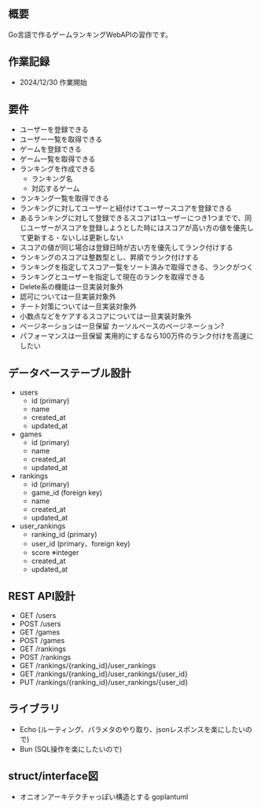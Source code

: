 ## 概要

Go言語で作るゲームランキングWebAPIの習作です。

## 作業記録

* 2024/12/30 作業開始

## 要件

* ユーザーを登録できる
* ユーザー一覧を取得できる
* ゲームを登録できる
* ゲーム一覧を取得できる
* ランキングを作成できる
    * ランキング名
    * 対応するゲーム
* ランキング一覧を取得できる
* ランキングに対してユーザーと紐付けてユーザースコアを登録できる
* あるランキングに対して登録できるスコアは1ユーザーにつき1つまでで、同じユーザーがスコアを登録しようとした時にはスコアが高い方の値を優先して更新する・ないしは更新しない
* スコアの値が同じ場合は登録日時が古い方を優先してランク付けする
* ランキングのスコアは整数型とし、昇順でランク付けする
* ランキングを指定してスコア一覧をソート済みで取得できる、ランクがつく
* ランキングとユーザーを指定して現在のランクを取得できる
* Delete系の機能は一旦実装対象外
* 認可については一旦実装対象外
* チート対策については一旦実装対象外
* 小数点などをケアするスコアについては一旦実装対象外
* ページネーションは一旦保留 カーソルベースのページネーション?
* パフォーマンスは一旦保留 実用的にするなら100万件のランク付けを高速にしたい

## データベーステーブル設計

* users
    * id (primary)
    * name
    * created_at
    * updated_at
* games
    * id (primary)
    * name
    * created_at
    * updated_at
* rankings
    * id (primary)
    * game_id (foreign key)
    * name
    * created_at
    * updated_at
* user_rankings
    * ranking_id (primary)
    * user_id (primary、foreign key)
    * score ※integer
    * created_at
    * updated_at

## REST API設計

* GET /users
* POST /users
* GET /games
* POST /games
* GET /rankings
* POST /rankings
* GET /rankings/{ranking_id}/user_rankings
* GET /rankings/{ranking_id}/user_rankings/{user_id}
* PUT /rankings/{ranking_id}/user_rankings/{user_id}

## ライブラリ

* Echo (ルーティング、パラメタのやり取り、jsonレスポンスを楽にしたいので)
* Bun (SQL操作を楽にしたいので)

## struct/interface図

* オニオンアーキテクチャっぽい構造とする
goplantuml